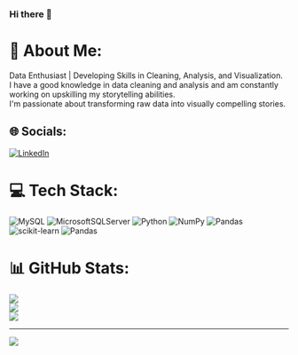 ### Hi there 👋

# 💫 About Me:
Data Enthusiast | Developing Skills in Cleaning, Analysis, and Visualization.<br>I have a good knowledge in data cleaning and analysis and am constantly working on upskilling my storytelling abilities.<br>I'm passionate about transforming raw data into visually compelling stories.


## 🌐 Socials:
[![LinkedIn](https://img.shields.io/badge/LinkedIn-%230077B5.svg?logo=linkedin&logoColor=white)](https://linkedin.com/in/https://www.linkedin.com/in/keerthana-ravichandran-940823142) 

# 💻 Tech Stack:
![MySQL](https://img.shields.io/badge/mysql-%2300f.svg?style=for-the-badge&logo=mysql&logoColor=white) ![MicrosoftSQLServer](https://img.shields.io/badge/Microsoft%20SQL%20Sever-CC2927?style=for-the-badge&logo=microsoft%20sql%20server&logoColor=white) ![Python](https://img.shields.io/badge/python-3670A0?style=for-the-badge&logo=python&logoColor=ffdd54) ![NumPy](https://img.shields.io/badge/numpy-%23013243.svg?style=for-the-badge&logo=numpy&logoColor=white) ![Pandas](https://img.shields.io/badge/pandas-%23150458.svg?style=for-the-badge&logo=pandas&logoColor=white) ![scikit-learn](https://img.shields.io/badge/scikit--learn-%23F7931E.svg?style=for-the-badge&logo=scikit-learn&logoColor=white) ![Pandas](https://img.shields.io/badge/pandas-%23150458.svg?style=for-the-badge&logo=pandas&logoColor=white)
# 📊 GitHub Stats:
![](https://github-readme-stats.vercel.app/api?username=keerthana1414&theme=city_light&hide_border=true&include_all_commits=true&count_private=true)<br/>
![](https://github-readme-streak-stats.herokuapp.com/?user=keerthana1414&theme=city_light&hide_border=true)<br/>
![](https://github-readme-stats.vercel.app/api/top-langs/?username=keerthana1414&theme=city_light&hide_border=true&include_all_commits=true&count_private=true&layout=compact)

---
[![](https://visitcount.itsvg.in/api?id=keerthana1414&icon=0&color=0)](https://visitcount.itsvg.in)

<!-- Proudly created with GPRM ( https://gprm.itsvg.in ) -->
